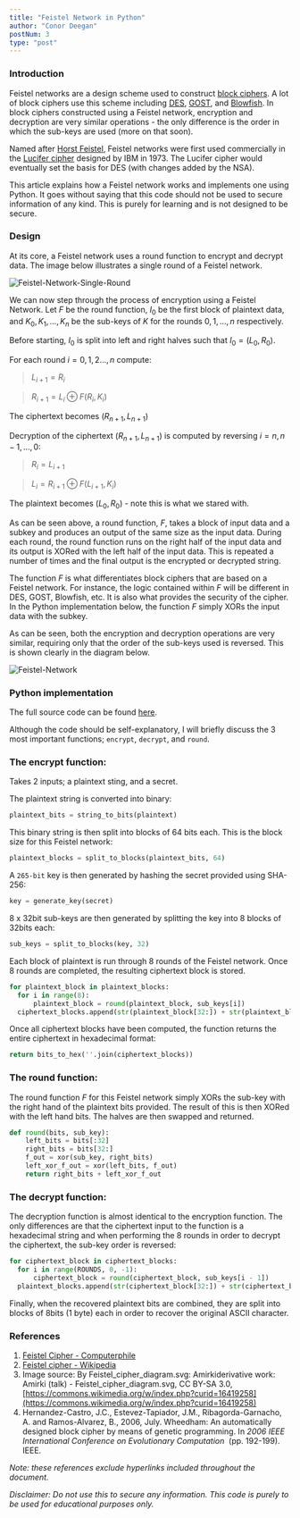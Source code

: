 ```yaml
---
title: "Feistel Network in Python"
author: "Conor Deegan"
postNum: 3
type: "post"
---
```


### Introduction

Feistel networks are a design scheme used to construct [block ciphers](https://en.wikipedia.org/wiki/Block_cipher). A lot of block ciphers use this scheme including [DES](https://en.wikipedia.org/wiki/Data_Encryption_Standard), [GOST](https://en.wikipedia.org/wiki/GOST_(block_cipher)), and [Blowfish](https://en.wikipedia.org/wiki/Blowfish_(cipher)). In block ciphers constructed using a Feistel network, encryption and decryption are very similar operations - the only difference is the order in which the sub-keys are used (more on that soon).

Named after [Horst Feistel](https://en.wikipedia.org/wiki/Horst_Feistel), Feistel networks were first used commercially in the [Lucifer cipher](https://en.wikipedia.org/wiki/Lucifer_(cipher)) designed by IBM in 1973. The Lucifer cipher would eventually set the basis for DES (with changes added by the NSA).

This article explains how a Feistel network works and implements one using Python. It goes without saying that this code should not be used to secure information of any kind. This is purely for learning and is not designed to be secure.

### Design

At its core, a Feistel network uses a round function to encrypt and decrypt data. The image below illustrates a single round of a Feistel network.

![Feistel-Network-Single-Round](/post/feistel-network-single-round.png "Single round of a Feistel Network [4]")

We can now step through the process of encryption using a Feistel Network. Let $F$ be the round function, $I_0$ be the first block of plaintext data, and $K_0, K_1,...,K_n$ be the sub-keys of $K$ for the rounds $0, 1,...,n$ respectively.

Before starting, $I_0$ is split into left and right halves such that $I_0 = (L_0 , R_0)$.

For each round $i = 0,1,2...,n$ compute:

> $L_{i+1} = R_i$

> $R_{i+1} = L_i \oplus F(R_i, K_i)$

The ciphertext becomes $(R_{n+1} , L_{n+1})$

Decryption of the ciphertext $(R_{n+1} , L_{n+1})$ is computed by reversing $i=n, n-1, ...,0$:

> $R_i = L_{i+1}$

> $L_i = R_{i+1} \oplus F(L_{i+1}, K_i)$

The plaintext becomes $(L_0 , R_0)$ - note this is what we stared with.

As can be seen above, a round function, $F$, takes a block of input data and a subkey and produces an output of the same size as the input data. During each round, the round function runs on the right half of the input data and its output is XORed with the left half of the input data. This is repeated a number of times and the final output is the encrypted or decrypted string.

The function $F$ is what differentiates block ciphers that are based on a Feistel network. For instance, the logic contained within $F$ will be different in DES, GOST, Blowfish, etc. It is also what provides the security of the cipher. In the Python implementation below, the function $F$ simply XORs the input data with the subkey.

As can be seen, both the encryption and decryption operations are very similar, requiring only that the order of the sub-keys used is reversed. This is shown clearly in the diagram below.

![Feistel-Network](/post/feistel-network.png "A Feistel Network with N rounds [3]")

### Python implementation

The full source code can be found [here](https://github.com/conor-deegan/sandbox/tree/main/feistel-network).

Although the code should be self-explanatory, I will briefly discuss the 3 most important functions; `encrypt`, `decrypt`, and `round`.

### The encrypt function:

Takes 2 inputs; a plaintext sting, and a secret.

The plaintext string is converted into binary:

```python
plaintext_bits = string_to_bits(plaintext)
```

This binary string is then split into blocks of 64 bits each. This is the block size for this Feistel network:

```python
plaintext_blocks = split_to_blocks(plaintext_bits, 64)
```

A `265-bit` key is then generated by hashing the secret provided using SHA-256:

```python
key = generate_key(secret)
```

8 x 32bit sub-keys are then generated by splitting the key into 8 blocks of 32bits each:

```python
sub_keys = split_to_blocks(key, 32)
```

Each block of plaintext is run through 8 rounds of the Feistel network. Once 8 rounds are completed, the resulting ciphertext block is stored.

```python
for plaintext_block in plaintext_blocks:
  for i in range(8):
	  plaintext_block = round(plaintext_block, sub_keys[i])
  ciphertext_blocks.append(str(plaintext_block[32:]) + str(plaintext_block[:32]))
```

Once all ciphertext blocks have been computed, the function returns the entire ciphertext in hexadecimal format:

```python
return bits_to_hex(''.join(ciphertext_blocks))
```

### The round function:

The round function $F$ for this Feistel network simply XORs the sub-key with the right hand of the plaintext bits provided. The result of this is then XORed with the left hand bits. The halves are then swapped and returned.

```python
def round(bits, sub_key):
    left_bits = bits[:32]
    right_bits = bits[32:]
    f_out = xor(sub_key, right_bits)
    left_xor_f_out = xor(left_bits, f_out)
    return right_bits + left_xor_f_out
```

### The decrypt function:

The decryption function is almost identical to the encryption function. The only differences are that the ciphertext input to the function is a hexadecimal string and when performing the 8 rounds in order to decrypt the ciphertext, the sub-key order is reversed:

```python
for ciphertext_block in ciphertext_blocks:
  for i in range(ROUNDS, 0, -1):
      ciphertext_block = round(ciphertext_block, sub_keys[i - 1])
  plaintext_blocks.append(str(ciphertext_block[32:]) + str(ciphertext_block[:32]))
```

Finally, when the recovered plaintext bits are combined, they are split into blocks of 8bits (1 byte) each in order to recover the original ASCII character.


### References

1. [Feistel Cipher - Computerphile](https://www.youtube.com/watch?v=FGhj3CGxl8I)
2. [Feistel cipher - Wikipedia](https://en.wikipedia.org/wiki/Feistel_cipher)
3. Image source: By Feistel_cipher_diagram.svg: Amirkiderivative work: Amirki (talk) - Feistel_cipher_diagram.svg, CC BY-SA 3.0, [https://commons.wikimedia.org/w/index.php?curid=16419258](https://commons.wikimedia.org/w/index.php?curid=16419258)
4. Hernandez-Castro, J.C., Estevez-Tapiador, J.M., Ribagorda-Garnacho, A. and Ramos-Alvarez, B., 2006, July. Wheedham: An automatically designed block cipher by means of genetic programming. In *2006 IEEE International Conference on Evolutionary Computation*
 (pp. 192-199). IEEE.

*Note: these references exclude hyperlinks included throughout the document.*

*Disclaimer: Do not use this to secure any information. This code is purely to be used for educational purposes only.*
